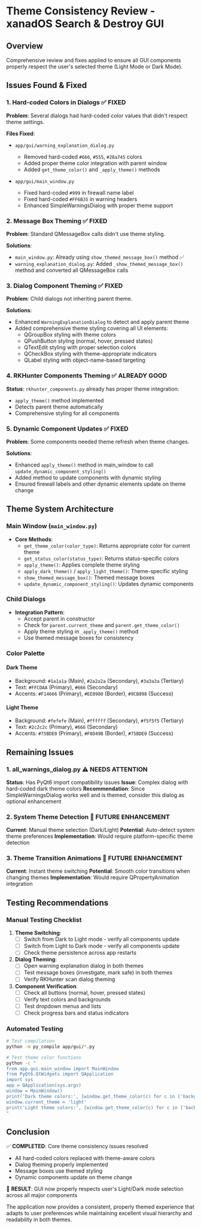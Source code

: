# Theme Consistency Review - xanadOS Search & Destroy GUI

## Overview
Comprehensive review and fixes applied to ensure all GUI components properly respect the user's selected theme (Light Mode or Dark Mode).

## Issues Found & Fixed

### 1. Hard-coded Colors in Dialogs ✅ FIXED
**Problem**: Several dialogs had hard-coded color values that didn't respect theme settings.

**Files Fixed**:
- `app/gui/warning_explanation_dialog.py`
  - Removed hard-coded `#666`, `#555`, `#28a745` colors
  - Added proper theme color integration with parent window
  - Added `get_theme_color()` and `_apply_theme()` methods

- `app/gui/main_window.py`
  - Fixed hard-coded `#999` in firewall name label
  - Fixed hard-coded `#FF6B35` in warning headers
  - Enhanced SimpleWarningsDialog with proper theme support

### 2. Message Box Theming ✅ FIXED
**Problem**: Standard QMessageBox calls didn't use theme styling.

**Solutions**:
- `main_window.py`: Already using `show_themed_message_box()` method ✅
- `warning_explanation_dialog.py`: Added `_show_themed_message_box()` method and converted all QMessageBox calls

### 3. Dialog Component Theming ✅ FIXED
**Problem**: Child dialogs not inheriting parent theme.

**Solutions**:
- Enhanced `WarningExplanationDialog` to detect and apply parent theme
- Added comprehensive theme styling covering all UI elements:
  - QGroupBox styling with theme colors
  - QPushButton styling (normal, hover, pressed states)
  - QTextEdit styling with proper selection colors
  - QCheckBox styling with theme-appropriate indicators
  - QLabel styling with object-name-based targeting

### 4. RKHunter Components Theming ✅ ALREADY GOOD
**Status**: `rkhunter_components.py` already has proper theme integration:
- `apply_theme()` method implemented
- Detects parent theme automatically
- Comprehensive styling for all components

### 5. Dynamic Component Updates ✅ FIXED
**Problem**: Some components needed theme refresh when theme changes.

**Solutions**:
- Enhanced `apply_theme()` method in main_window to call `update_dynamic_component_styling()`
- Added method to update components with dynamic styling
- Ensured firewall labels and other dynamic elements update on theme change

## Theme System Architecture

### Main Window (`main_window.py`)
- **Core Methods**:
  - `get_theme_color(color_type)`: Returns appropriate color for current theme
  - `get_status_color(status_type)`: Returns status-specific colors
  - `apply_theme()`: Applies complete theme styling
  - `apply_dark_theme()` / `apply_light_theme()`: Theme-specific styling
  - `show_themed_message_box()`: Themed message boxes
  - `update_dynamic_component_styling()`: Updates dynamic components

### Child Dialogs
- **Integration Pattern**:
  - Accept parent in constructor
  - Check for `parent.current_theme` and `parent.get_theme_color()`
  - Apply theme styling in `_apply_theme()` method
  - Use themed message boxes for consistency

### Color Palette

#### Dark Theme
- Background: `#1a1a1a` (Main), `#2a2a2a` (Secondary), `#3a3a3a` (Tertiary)
- Text: `#FFCDAA` (Primary), `#666` (Secondary)
- Accents: `#F14666` (Primary), `#EE8980` (Border), `#9CB898` (Success)

#### Light Theme
- Background: `#fefefe` (Main), `#ffffff` (Secondary), `#f5f5f5` (Tertiary)
- Text: `#2c2c2c` (Primary), `#666` (Secondary)
- Accents: `#75BDE0` (Primary), `#F8D49B` (Border), `#75BDE0` (Success)

## Remaining Issues

### 1. all_warnings_dialog.py ⚠️ NEEDS ATTENTION
**Status**: Has PyQt6 import compatibility issues
**Issue**: Complex dialog with hard-coded dark theme colors
**Recommendation**: Since SimpleWarningsDialog works well and is themed, consider this dialog as optional enhancement

### 2. System Theme Detection 🔄 FUTURE ENHANCEMENT
**Current**: Manual theme selection (Dark/Light)
**Potential**: Auto-detect system theme preferences
**Implementation**: Would require platform-specific theme detection

### 3. Theme Transition Animations 🔄 FUTURE ENHANCEMENT
**Current**: Instant theme switching
**Potential**: Smooth color transitions when changing themes
**Implementation**: Would require QPropertyAnimation integration

## Testing Recommendations

### Manual Testing Checklist
1. **Theme Switching**:
   - [ ] Switch from Dark to Light mode - verify all components update
   - [ ] Switch from Light to Dark mode - verify all components update
   - [ ] Check theme persistence across app restarts

2. **Dialog Theming**:
   - [ ] Open warning explanation dialog in both themes
   - [ ] Test message boxes (investigate, mark safe) in both themes
   - [ ] Verify RKHunter scan dialog theming

3. **Component Verification**:
   - [ ] Check all buttons (normal, hover, pressed states)
   - [ ] Verify text colors and backgrounds
   - [ ] Test dropdown menus and lists
   - [ ] Check progress bars and status indicators

### Automated Testing
```bash
# Test compilation
python -m py_compile app/gui/*.py

# Test theme color functions
python -c "
from app.gui.main_window import MainWindow
from PyQt6.QtWidgets import QApplication
import sys
app = QApplication(sys.argv)
window = MainWindow()
print('Dark theme colors:', [window.get_theme_color(c) for c in ['background', 'primary_text', 'accent']])
window.current_theme = 'light'
print('Light theme colors:', [window.get_theme_color(c) for c in ['background', 'primary_text', 'accent']])
"
```

## Conclusion

✅ **COMPLETED**: Core theme consistency issues resolved
- All hard-coded colors replaced with theme-aware colors
- Dialog theming properly implemented
- Message boxes use themed styling
- Dynamic components update on theme change

🎯 **RESULT**: GUI now properly respects user's Light/Dark mode selection across all major components

The application now provides a consistent, properly themed experience that adapts to user preferences while maintaining excellent visual hierarchy and readability in both themes.
